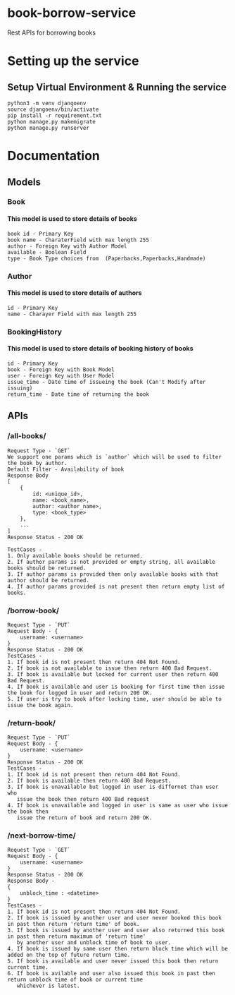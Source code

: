 # book-borrow-service
Rest APIs for borrowing books

# Setting up the service
## Setup Virtual Environment & Running the service

```shell
python3 -m venv djangoenv 
source djangoenv/bin/activate
pip install -r requirement.txt
python manage.py makemigrate
python manage.py runserver
```

# Documentation

## Models

### Book
#### This model is used to store details of books
```
book id - Primary Key
book name - CharaterField with max length 255
author - Foreign Key with Author Model
available - Boolean Field
type - Book Type choices from  (Paperbacks,Paperbacks,Handmade)
```
### Author
#### This model is used to store details of authors
```
id - Primary Key
name - Charayer Field with max length 255
```


### BookingHistory
#### This model is used to store details of booking history of books
```
id - Primary Key
book - Foreign Key with Book Model
user - Foreign Key with User Model
issue_time - Date time of issueing the book (Can't Modify after issuing)
return_time - Date time of returning the book
```

## APIs

### /all-books/
```
Request Type - `GET`
We support one params which is `author` which will be used to filter the book by author.
Default Filter - Availability of book
Response Body
[
    {
        id: <unique_id>,
        name: <book_name>,
        author: <author_name>,
        type: <book_type>
    },
    ...
]
Response Status - 200 OK

TestCases -
1. Only available books should be returned. 
2. If author params is not provided or empty string, all available books should be returned.
3. If author params is provided then only available books with that author should be returned.
4. If author params provided is not present then return empty list of books.

```
### /borrow-book/<book-id>
```
Request Type - `PUT`
Request Body - {
    username: <username>
}
Response Status - 200 OK
TestCases - 
1. If book id is not present then return 404 Not Found.
2. If book is not available to issue then return 400 Bad Request.
3. If book is available but locked for current user then return 400 Bad Request.
4. If book is available and user is booking for first time then issue the book for logged in user and return 200 OK.
5. If user is try to book after locking time, user should be able to issue the book again.
```
### /return-book/<book-id>
```
Request Type - `PUT`
Request Body - {
    username: <username>
}
Response Status - 200 OK
TestCases - 
1. If book id is not present then return 404 Not Found.
2. If book is available then return 400 Bad Request.
3. If book is unavailable but logged in user is differnet than user who 
   issue the book then return 400 Bad request
4. If book is unavailable and logged in user is same as user who issue the book then 
   issue the return of book and return 200 OK.
```
### /next-borrow-time/<book-id>
```
Request Type - `GET`
Request Body - {
    username: <username>
}
Response Status - 200 OK
Response Body -
{
    unblock_time : <datetime>
}
TestCases - 
1. If book id is not present then return 404 Not Found.
2. If book is issued by another user and user never booked this book in past then return 'return time' of book.
3. If book is issued by another user and user also returned this book in past then return maximum of 'return time' 
   by another user and unblock time of book to user.
4. If book is issued by same user then return block time which will be added on the top of future return time.
5. If book is available and user never issued this book then return current time. 
6. If book is avilable and user also issued this book in past then return unblock time of book or current time 
   whichever is latest.
```